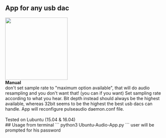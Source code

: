 ﻿## App for any usb dac
<img src="https://drive.google.com/uc?id=1ll3pFGt_kPIJz2fp6HS3h2pVZuT1cBiY" width="auto" height="200"/>
<br>
 <strong>Manual</strong>
<br>
don't set sample rate to "maximum option available", that will do audio resampling and you don't want that! (you can if you want) Set sampling rate according to what you hear. Bit depth instead should always be the highest available, whereas 32bit seems to be the highest the best usb dacs can handle. App will reconfigure pulseaudio daemon.conf file.
<br>
<br>
Tested on Lubuntu (15.04 & 16.04)
<br>
## Usage
from terminal
```
python3 Ubuntu-Audio-App.py
```
user will be prompted for his password
